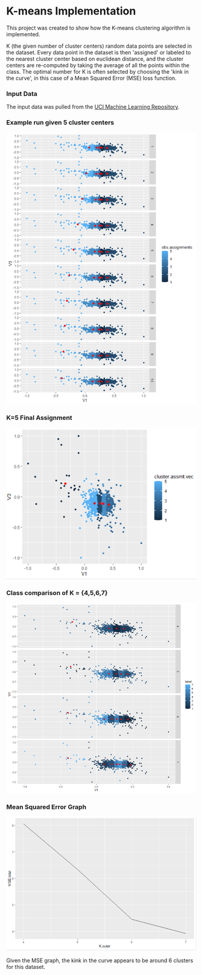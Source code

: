 # K-means Implementation

This project was created to show how the K-means clustering algorithm is implemented. 

K (the given number of cluster centers) random data points are selected in the dataset. Every data point in the dataset is then 'assigned' or labeled to the nearest cluster center based on euclidean distance, and the cluster centers are re-computed by taking the average of all the points within the class. The optimal number for K is often selected by choosing the 'kink in the curve', in this case of a Mean Squared Error (MSE) loss function.

### Input Data

The input data was pulled from the [UCI Machine Learning Repository](https://archive.ics.uci.edu/ml/datasets/human+activity+recognition+using+smartphones).

### Example run given 5 cluster centers

<img src="images/5clustersexample.png" alt="Algorithm run given K=5" title="K-means iterations">

### K=5 Final Assignment

<img src="images/5clusterassignment.PNG" alt="Final assignment given K=5" title="K=5 assignment">

### Class comparison of K = {4,5,6,7}

<img src="images/4-7clustersKmeans.png" alt="Algorithm running through K=4-7" title="K=4_to_7">

### Mean Squared Error Graph

<img src="images/MSEgraph.PNG" alt="MSE Graph" title="Graph of MSE">

Given the MSE graph, the kink in the curve appears to be around 6 clusters for this dataset.
